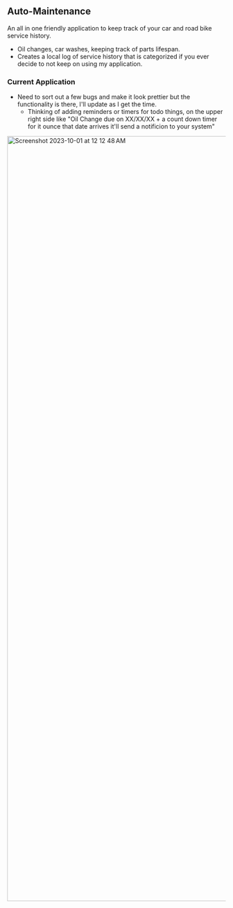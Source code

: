 ## Auto-Maintenance
An all in one friendly application to keep track of your car and road bike service history.
  - Oil changes, car washes, keeping track of parts lifespan.
  -  Creates a local log of service history that is categorized if you ever decide to not keep on using my application.

### Current Application 
- Need to sort out a few bugs and make it look prettier but the functionality is there, I'll update as I get the time.
  - Thinking of adding reminders or timers for todo things, on the upper right side like "Oil Change due on XX/XX/XX + a count down timer for it ounce that date arrives it'll send a notificion to your system"

<img width="1762" alt="Screenshot 2023-10-01 at 12 12 48 AM" src="https://github.com/Ounceleopard/Auto-Maintenance/assets/40043757/bf3aab4e-7197-4ebc-9ee7-f4e0414cc5e4">
